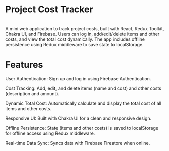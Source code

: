 <h1>Project Cost Tracker 
</h1> <br/>
A mini web application to track project costs, built with React, Redux Toolkit, Chakra UI, and Firebase. Users can log in, add/edit/delete items and other costs, and view the total cost dynamically. The app includes offline persistence using Redux middleware to save state to localStorage.

<h1>Features</h1>

User Authentication: Sign up and log in using Firebase Authentication.



Cost Tracking: Add, edit, and delete items (name and cost) and other costs (description and amount).



Dynamic Total Cost: Automatically calculate and display the total cost of all items and other costs.



Responsive UI: Built with Chakra UI for a clean and responsive design.



Offline Persistence: State (items and other costs) is saved to localStorage for offline access using Redux middleware.



Real-time Data Sync: Syncs data with Firebase Firestore when online.
